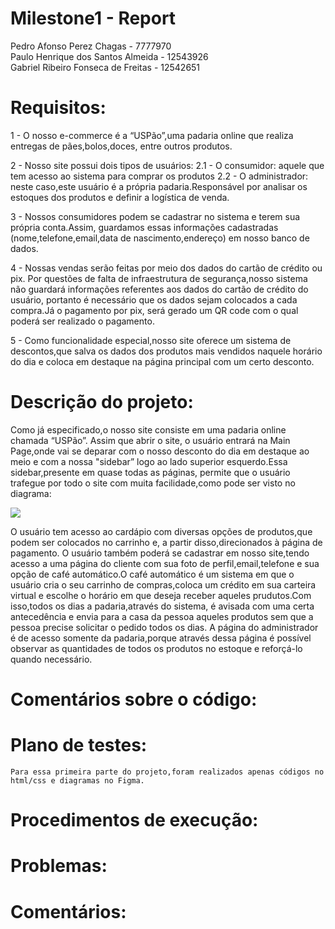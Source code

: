# Milestone1 - Report
   Pedro Afonso Perez Chagas - 7777970 <br>
   Paulo Henrique dos Santos Almeida - 12543926 <br>
   Gabriel Ribeiro Fonseca de Freitas - 12542651 <br>

# Requisitos:
<p>1 - O nosso e-commerce é a “USPão”,uma padaria online que realiza entregas de pães,bolos,doces, entre outros produtos.

   2 - Nosso site possui dois tipos de usuários:
        2.1 - O consumidor: aquele que tem acesso ao sistema para comprar os produtos
        2.2 - O administrador: neste caso,este usuário é a própria padaria.Responsável por analisar os estoques dos produtos e definir a logística de venda.

   3 - Nossos consumidores podem se cadastrar no sistema e terem sua própria conta.Assim, guardamos essas informações cadastradas (nome,telefone,email,data de nascimento,endereço) em nosso banco de dados.

   4 - Nossas vendas serão feitas por meio dos dados do cartão de crédito ou pix. Por questões de falta de infraestrutura de segurança,nosso sistema não guardará informações referentes aos dados do cartão de crédito do usuário, portanto é necessário que os dados sejam colocados a cada compra.Já o pagamento por pix, será gerado um QR code com o qual poderá ser realizado o pagamento.

   5 - Como funcionalidade especial,nosso site oferece um sistema de descontos,que salva os dados dos produtos mais vendidos naquele horário do dia e coloca em destaque na página principal com um certo desconto.


# Descrição do projeto:
   Como já especificado,o nosso site consiste em uma padaria online chamada “USPão”.
   Assim que abrir o site, o usuário entrará na Main Page,onde vai se deparar com o nosso desconto do dia em destaque ao meio e com a nossa "sidebar” logo ao lado superior esquerdo.Essa sidebar,presente em quase todas as páginas, permite que o usuário trafegue por todo o site com muita facilidade,como pode ser visto no diagrama:

<img src = "img/diagrama.png">

   O usuário tem acesso ao cardápio com diversas opções de produtos,que podem ser colocados no carrinho e, a partir disso,direcionados à página de pagamento.
   O usuário também poderá se cadastrar em nosso site,tendo acesso a uma página do cliente com sua foto de perfil,email,telefone e sua opção de café automático.O café automático é um sistema em que o usuário cria o seu carrinho de compras,coloca um crédito em sua carteira virtual e escolhe o horário em que deseja receber aqueles prudutos.Com isso,todos os dias a padaria,através do sistema, é avisada com uma certa antecedência e envia para a casa da pessoa aqueles produtos sem que a pessoa precise solicitar o pedido todos os dias.
   A página do administrador é de acesso somente da padaria,porque através dessa página é possível observar as quantidades de todos os produtos no estoque e reforçá-lo quando necessário.

# Comentários sobre o código:

# Plano de testes:
    Para essa primeira parte do projeto,foram realizados apenas códigos no html/css e diagramas no Figma.

# Procedimentos de execução:

# Problemas:

# Comentários:
